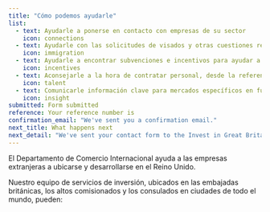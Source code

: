 ```yaml
---
title: "Cómo podemos ayudarle"
list: 
  - text: Ayudarle a ponerse en contacto con empresas de su sector
    icon: connections
  - text: Ayudarle con las solicitudes de visados y otras cuestiones relacionadas con la inmigración.
    icon: immigration
  - text: Ayudarle a encontrar subvenciones e incentivos para ayudar a crecer a su empresa
    icon: incentives
  - text: Aconsejarle a la hora de contratar personal, desde la referencia de salarios hasta la contratación y la formación
    icon: talent
  - text: Comunicarle información clave para mercados específicos en función de sus necesidades
    icon: insight
submitted: Form submitted
reference: Your reference number is
confirmation_email: "We've sent you a confirmation email."
next_title: What happens next
next_detail: "We've sent your contact form to the Invest in Great Britain agents. They will be in touch soon."
---
```

El Departamento de Comercio Internacional ayuda a las empresas extranjeras a ubicarse y desarrollarse en el Reino Unido. 

Nuestro equipo de servicios de inversión, ubicados en las embajadas británicas, los altos comisionados y los consulados en ciudades de todo el mundo, pueden:


